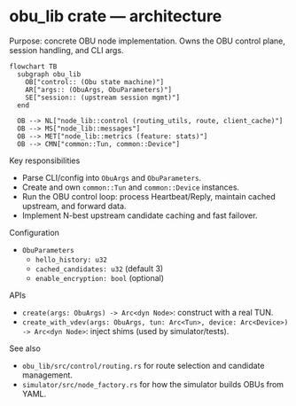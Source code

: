 # obu_lib crate — architecture

Purpose: concrete OBU node implementation. Owns the OBU control plane, session handling, and CLI args.

```mermaid
flowchart TB
  subgraph obu_lib
    OB["control:: (Obu state machine)"]
    AR["args:: (ObuArgs, ObuParameters)"]
    SE["session:: (upstream session mgmt)"]
  end

  OB --> NL["node_lib::control (routing_utils, route, client_cache)"]
  OB --> MS["node_lib::messages"]
  OB --> MET["node_lib::metrics (feature: stats)"]
  OB --> CMN["common::Tun, common::Device"]
```

Key responsibilities
- Parse CLI/config into `ObuArgs` and `ObuParameters`.
- Create and own `common::Tun` and `common::Device` instances.
- Run the OBU control loop: process Heartbeat/Reply, maintain cached upstream, and forward data.
- Implement N-best upstream candidate caching and fast failover.

Configuration
- `ObuParameters`
  - `hello_history: u32`
  - `cached_candidates: u32` (default 3)
  - `enable_encryption: bool` (optional)

APIs
- `create(args: ObuArgs) -> Arc<dyn Node>`: construct with a real TUN.
- `create_with_vdev(args: ObuArgs, tun: Arc<Tun>, device: Arc<Device>) -> Arc<dyn Node>`: inject shims (used by simulator/tests).

See also
- `obu_lib/src/control/routing.rs` for route selection and candidate management.
- `simulator/src/node_factory.rs` for how the simulator builds OBUs from YAML.
